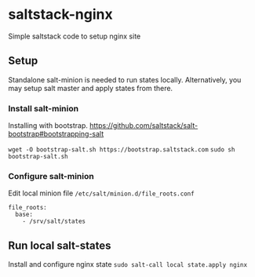 # saltstack-nginx
Simple saltstack code to setup nginx site

## Setup

Standalone salt-minion is needed to run states locally. Alternatively, you may setup salt master and apply states from there.

### Install salt-minion

Installing with bootstrap. https://github.com/saltstack/salt-bootstrap#bootstrapping-salt

`wget -O bootstrap-salt.sh https://bootstrap.saltstack.com`
`sudo sh bootstrap-salt.sh`

### Configure salt-minion

Edit local minion file `/etc/salt/minion.d/file_roots.conf`
```
file_roots:
  base:
    - /srv/salt/states
```

## Run local salt-states

Install and configure nginx state
`sudo salt-call local state.apply nginx`